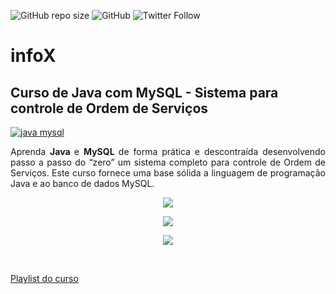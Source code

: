 ![GitHub repo size](https://img.shields.io/github/repo-size/MauricioCG83/infoX)
![GitHub](https://img.shields.io/github/license/MauricioCG83/infoX)
![Twitter Follow](https://img.shields.io/twitter/follow/MaurciodoCarmo2?label=Seguir&style=social)
# infoX
## Curso de Java com MySQL - Sistema para controle de Ordem de Serviços
[![java mysql](http://img.youtube.com/vi/eA4WjjkzK3c/0.jpg)](http://www.youtube.com/watch?v=eA4WjjkzK3c "Curso de java com mysql")
<p style="text-align: justify;">Aprenda <strong>Java </strong>e <strong>MySQL </strong>de forma prática e descontraída desenvolvendo passo a passo do “zero” um sistema completo para controle de Ordem de Serviços. Este curso fornece uma base sólida a linguagem de programação Java e ao banco de dados MySQL.</p><p style="text-align: center;"><img src="https://s3.amazonaws.com/thinkific/file_uploads/39810/images/3d2/7b6/10a/java-mysql-login.jpg"><span class="redactor-invisible-space"></span></p><p style="text-align: center;"></p><p style="text-align: center;"><img src="https://s3.amazonaws.com/thinkific/file_uploads/39810/images/b36/8d0/6fa/z.jpg"></p><p style="text-align: center;"></p><p style="text-align: center;"><img src="https://s3.amazonaws.com/thinkific/file_uploads/39810/images/767/c2d/dcc/relatorio-de-servicos.jpg"></p><p><br></p>
<p><a href= "https://www.youtube.com/playlist?list=PLbEOwbQR9lqxsTusvu8wfkUECrmcV81MU">Playlist do curso</a></p>

